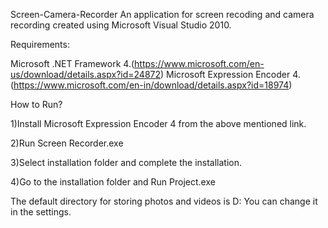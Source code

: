 Screen-Camera-Recorder
An application for screen recoding and camera recording created using Microsoft Visual Studio 2010.

Requirements:

Microsoft .NET Framework 4.(https://www.microsoft.com/en-us/download/details.aspx?id=24872)
Microsoft Expression Encoder 4.(https://www.microsoft.com/en-in/download/details.aspx?id=18974)


How to Run?

1)Install Microsoft Expression Encoder 4 from the above mentioned link.

2)Run Screen Recorder.exe

3)Select installation folder and complete the installation.

4)Go to the installation folder and Run Project.exe

The default directory for storing photos and videos is D: You can change it in the settings.
